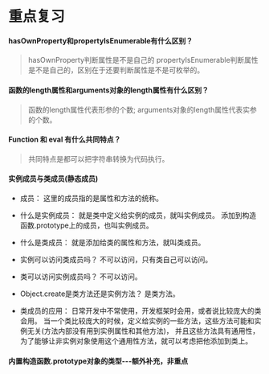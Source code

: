 # 重点复习

#### hasOwnProperty和propertyIsEnumerable有什么区别？

> hasOwnProperty判断属性是不是自己的
propertyIsEnumerable判断属性是不是自己的，区别在于还要判断属性是不是可枚举的。

#### 函数的length属性和arguments对象的length属性有什么区别？

> 函数的length属性代表形参的个数;
arguments对象的length属性代表实参的个数。

#### Function 和 eval 有什么共同特点？

> 共同特点是都可以把字符串转换为代码执行。

#### 实例成员与类成员(静态成员)

- 成员：
   这里的成员指的是属性和方法的统称。

- 什么是实例成员：
   就是类中定义给实例的成员，就叫实例成员。
   添加到构造函数.prototype上的成员，也叫实例成员。

- 什么是类成员：
   就是添加给类的属性和方法，就叫类成员。

- 实例可以访问类成员吗？
   不可以访问，只有类自己可以访问。

- 类可以访问实例成员吗？
   不可以访问。

- Object.create是类方法还是实例方法？
   是类方法。

- 类成员的应用：
   日常开发中不常使用，开发框架时会用，或者说比较庞大的类会用。
   当一个类比较庞大的时候，定义给实例的一些方法，这些方法可能和实例无关(方法内部没有用到实例属性和其他方法)，
   并且这些方法具有通用性，为了能够让非实例对象使用这个通用性方法，就可以考虑把他添加到类上。

#### 内置构造函数.prototype对象的类型---额外补充，非重点


